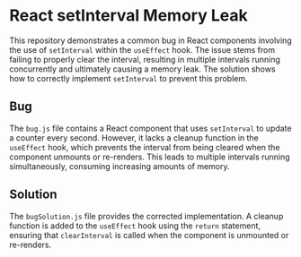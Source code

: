 # React setInterval Memory Leak

This repository demonstrates a common bug in React components involving the use of `setInterval` within the `useEffect` hook.  The issue stems from failing to properly clear the interval, resulting in multiple intervals running concurrently and ultimately causing a memory leak.  The solution shows how to correctly implement `setInterval` to prevent this problem.

## Bug

The `bug.js` file contains a React component that uses `setInterval` to update a counter every second.  However, it lacks a cleanup function in the `useEffect` hook, which prevents the interval from being cleared when the component unmounts or re-renders. This leads to multiple intervals running simultaneously, consuming increasing amounts of memory.

## Solution

The `bugSolution.js` file provides the corrected implementation.  A cleanup function is added to the `useEffect` hook using the `return` statement, ensuring that `clearInterval` is called when the component is unmounted or re-renders.
